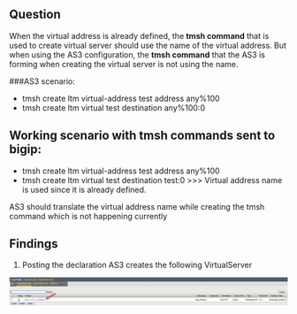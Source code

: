## Question

When the virtual address is already defined, the **tmsh command** that is used to create virtual server should use the name of the virtual address. But when using the AS3 configuration, the **tmsh command** that the AS3 is forming when creating the virtual server is not using the name.
 
###AS3 scenario:
* tmsh create ltm virtual-address test address any%100
* tmsh create ltm virtual test destination any%100:0 
 
## Working scenario with tmsh commands sent to bigip:
* tmsh create ltm virtual-address test address any%100
* tmsh create ltm virtual test destination test:0  >>> Virtual address name is used since it is already defined.
 
AS3 should translate the virtual address name while creating the tmsh command which is not happening currently

## Findings

1) Posting the declaration AS3 creates the following VirtualServer

![vs](https://github.com/mdditt2000/f5-appsvcs-extension/blob/master/github/955897/diagram/2024-03-19_10-42-53.png)